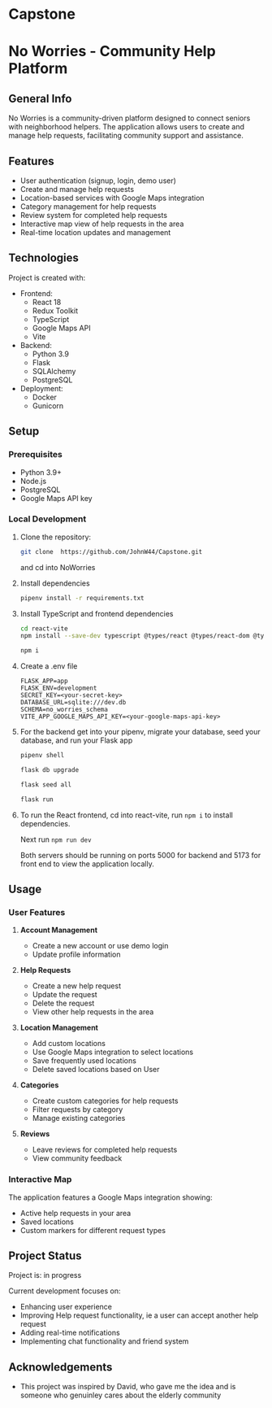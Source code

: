 # Capstone
# No Worries - Community Help Platform

## General Info
No Worries is a community-driven platform designed to connect seniors with neighborhood helpers. The application allows users to create and manage help requests, facilitating community support and assistance.

## Features
* User authentication (signup, login, demo user)
* Create and manage help requests
* Location-based services with Google Maps integration
* Category management for help requests
* Review system for completed help requests
* Interactive map view of help requests in the area
* Real-time location updates and management

## Technologies
Project is created with:
* Frontend:
  * React 18
  * Redux Toolkit
  * TypeScript
  * Google Maps API
  * Vite
* Backend:
  * Python 3.9
  * Flask
  * SQLAlchemy
  * PostgreSQL
* Deployment:
  * Docker
  * Gunicorn

## Setup

### Prerequisites
* Python 3.9+
* Node.js
* PostgreSQL
* Google Maps API key

### Local Development
1. Clone the repository:
    ```bash
    git clone  https://github.com/JohnW44/Capstone.git
    ```
    and cd into NoWorries

2. Install dependencies

      ```bash
      pipenv install -r requirements.txt
      ```
3. Install TypeScript and frontend dependencies
      ```bash
      cd react-vite
      npm install --save-dev typescript @types/react @types/react-dom @types/node @types/google.maps @types/react-redux @types/react-router-dom @reduxjs/toolkit

      npm i
      ```

4. Create a .env file
   ```
   FLASK_APP=app
   FLASK_ENV=development
   SECRET_KEY=<your-secret-key>
   DATABASE_URL=sqlite:///dev.db
   SCHEMA=no_worries_schema
   VITE_APP_GOOGLE_MAPS_API_KEY=<your-google-maps-api-key>
   ```

5. For the backend get into your pipenv, migrate your database, seed your database, and run your Flask app

   ```bash
   pipenv shell
   ```

   ```bash
   flask db upgrade
   ```

   ```bash
   flask seed all
   ```

   ```bash
   flask run
   ```

6. To run the React frontend, cd into react-vite, run `npm i` to install dependencies.

    Next run `npm run dev`

    Both servers should be running on ports 5000 for backend and 5173 for front end to view the application locally.

## Usage

### User Features

1. **Account Management**
   * Create a new account or use demo login
   * Update profile information

2. **Help Requests**
   * Create a new help request
   * Update the request
   * Delete the request
   * View other help requests in the area

3. **Location Management**
   * Add custom locations
   * Use Google Maps integration to select locations
   * Save frequently used locations
   * Delete saved locations based on User

4. **Categories**
   * Create custom categories for help requests
   * Filter requests by category
   * Manage existing categories

5. **Reviews**
   * Leave reviews for completed help requests
   * View community feedback

### Interactive Map
The application features a Google Maps integration showing:
* Active help requests in your area
* Saved locations
* Custom markers for different request types

## Project Status
Project is: in progress

Current development focuses on:
* Enhancing user experience
* Improving Help request functionality, ie a user can accept another help request
* Adding real-time notifications
* Implementing chat functionality and friend system


## Acknowledgements
* This project was inspired by David, who gave me the idea and is someone who genuinley cares  about the elderly community